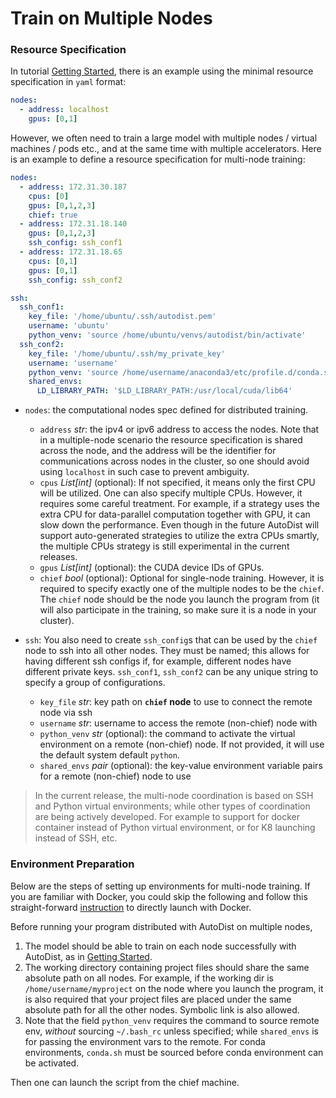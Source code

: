 
# Train on Multiple Nodes


### Resource Specification

In tutorial [Getting Started](getting-started.md),
there is an example using the minimal resource specification in `yaml` format:

```yaml
nodes:
  - address: localhost
    gpus: [0,1]
```

However, we often need to train a large model with multiple nodes / virtual machines / pods etc.,
and at the same time with multiple accelerators.
Here is an example to define a resource specification for multi-node training:  


```yaml
nodes:
  - address: 172.31.30.187
    cpus: [0]
    gpus: [0,1,2,3]
    chief: true
  - address: 172.31.18.140
    gpus: [0,1,2,3]
    ssh_config: ssh_conf1
  - address: 172.31.18.65
    cpus: [0,1]
    gpus: [0,1]
    ssh_config: ssh_conf2

ssh:
  ssh_conf1:
    key_file: '/home/ubuntu/.ssh/autodist.pem'
    username: 'ubuntu'
    python_venv: 'source /home/ubuntu/venvs/autodist/bin/activate'
  ssh_conf2:
    key_file: '/home/ubuntu/.ssh/my_private_key'
    username: 'username'
    python_venv: 'source /home/username/anaconda3/etc/profile.d/conda.sh;conda activate autodist'
    shared_envs:
      LD_LIBRARY_PATH: '$LD_LIBRARY_PATH:/usr/local/cuda/lib64'
```

* `nodes`: the computational nodes spec defined for distributed training.
    * `address` *str*: the ipv4 or ipv6 address to access the nodes.
        Note that in a multiple-node scenario the resource specification is shared across the node,
        and the address will be the identifier for communications across nodes in the cluster,
        so one should avoid using `localhost` in such case to prevent ambiguity.
    * `cpus` *List\[int\]* (optional): If not specified, it means only the first CPU will be utilized.
        One can also specify multiple CPUs. However, it requires some careful treatment.
        For example, if a strategy uses the extra CPU for data-parallel computation together with GPU,
        it can slow down the performance. Even though in the future AutoDist will support
        auto-generated strategies to utilize the extra CPUs smartly, the multiple CPUs strategy is still experimental in the current releases.
    * `gpus` *List\[int\]* (optional): the CUDA device IDs of GPUs.
    * `chief` *bool* (optional): Optional for single-node training.
    However, it is required to specify exactly one of the multiple nodes to be the `chief`.
    The `chief` node should be the node you launch the program from (it will also participate in the training, so make sure it is a node in your cluster).

* `ssh`:  You also need to create `ssh_config`s that can be used by the `chief` node to ssh into all other nodes.
They must be named; this allows for having different ssh configs if, for example, different nodes have different private keys.
`ssh_conf1`, `ssh_conf2` can be any unique string to specify a group of configurations.
    * `key_file` *str*: key path on **`chief` node** to use to connect the remote node via ssh
    * `username` *str*: username to access the remote (non-chief) node with
    * `python_venv` *str* (optional): the command to activate the virtual environment on a remote (non-chief) node.
    If not provided, it will use the default system default `python`.
    * `shared_envs` *pair* (optional): the key-value environment variable pairs for a remote (non-chief) node to use

> In the current release, the multi-node coordination is based on SSH and Python virtual environments;
while other types of coordination are being actively developed.
For example to support for docker container instead of Python virtual environment, or
for K8 launching instead of SSH, etc.


### Environment Preparation

Below are the steps of setting up environments for multi-node training.
If you are familiar with Docker, you could skip the following and 
follow this straight-forward [instruction](docker.md) to directly launch with Docker.

Before running your program distributed with AutoDist on multiple nodes,
1. The model should be able to train on each node successfully with AutoDist, as in
[Getting Started](getting-started.md).
2. The working directory containing project files should share the same absolute path on all nodes.
For example, if the working dir is `/home/username/myproject` on the node where you launch the program,
it is also required that your project files are placed under the same absolute path
for all the other nodes. Symbolic link is also allowed.
3. Note that the field `python_venv` requires the command to source remote env, *without* sourcing `~/.bash_rc` unless specified; while `shared_envs` is for passing the environment vars to the remote. For conda environments, `conda.sh` must be sourced before conda environment can be activated.

Then one can launch the script from the chief machine. 
